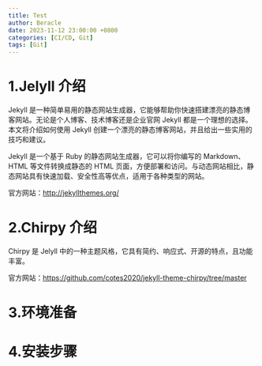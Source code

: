 ```yaml
---
title: Test
author: Beracle
date: 2023-11-12 23:00:00 +0800
categories: [CI/CD, Git]
tags: [Git]
---
```


# 1.Jelyll 介绍
Jekyll 是一种简单易用的静态网站生成器，它能够帮助你快速搭建漂亮的静态博客网站。无论是个人博客、技术博客还是企业官网 Jekyll 都是一个理想的选择。本文将介绍如何使用 Jekyll 创建一个漂亮的静态博客网站，并且给出一些实用的技巧和建议。

Jekyll 是一个基于 Ruby 的静态网站生成器，它可以将你编写的 Markdown、HTML 等文件转换成静态的 HTML 页面，方便部署和访问。与动态网站相比，静态网站具有快速加载、安全性高等优点，适用于各种类型的网站。

官方网站：http://jekyllthemes.org/

# 2.Chirpy 介绍

Chirpy 是 Jelyll 中的一种主题风格，它具有简约、响应式、开源的特点，且功能丰富。

官方网站：https://github.com/cotes2020/jekyll-theme-chirpy/tree/master

# 3.环境准备


# 4.安装步骤